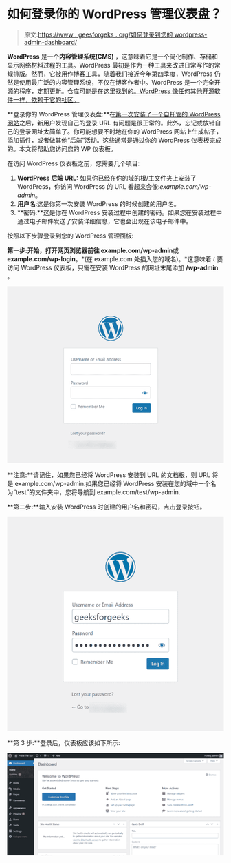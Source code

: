 # 如何登录你的 WordPress 管理仪表盘？

> 原文:[https://www . geesforgeks . org/如何登录到您的 wordpress-admin-dashboard/](https://www.geeksforgeeks.org/how-to-login-into-your-wordpress-admin-dashboard/)

**WordPress** 是一个**内容管理系统(CMS)** ，这意味着它是一个简化制作、存储和显示网络材料过程的工具。WordPress 最初是作为一种工具来改进日常写作的常规排版。然而，它被用作博客工具，随着我们接近今年第四季度，WordPress 仍然是使用最广泛的内容管理系统，不仅在博客作者中。WordPress 是一个完全开源的程序，定期更新。仓库可能是在这里找到的[。WordPress 像任何其他开源软件一样，依赖于它的社区。](https://github.com/WordPress/WordPress)

**登录你的 WordPress 管理仪表盘:**在[第一次安装了一个自托管的 WordPress 网站](https://www.geeksforgeeks.org/how-to-make-a-website-using-wordpress-part-1/)之后，新用户发现自己的登录 URL 有问题是很正常的。此外，忘记或放错自己的登录网址太简单了。你可能想要不时地在你的 WordPress 网站上生成帖子，添加插件，或者做其他“后端”活动。这些通常是通过你的 WordPress 仪表板完成的。本文将帮助您访问您的 WP 仪表板。

在访问 WordPress 仪表板之前，您需要几个项目:

1.  **WordPress 后端 URL:** 如果你已经在你的域的根/主文件夹上安装了 WordPress，你访问 WordPress 的 URL 看起来会像:*example.com/wp-admin*。
2.  **用户名**:这是你第一次安装 WordPress 的时候创建的用户名。
3.  **密码:**这是你在 WordPress 安装过程中创建的密码。如果您在安装过程中通过电子邮件发送了安装详细信息，它也会出现在该电子邮件中。

按照以下步骤登录到您的 WordPress 管理面板:

**第一步:**开始，打开网页浏览器**前往 example.com/wp-admin**或**example.com/wp-login**。*(在 example.com 处插入您的域名)。*这意味着 *t* 要访问 WordPress 仪表板，只需在安装 WordPress 的网址末尾添加 **/wp-admin** 。

![](img/3e9d4aff4778491d1a087443031f4f6b.png)

**注意:**请记住，如果您已经将 WordPress 安装到 URL 的文档根，则 URL 将是 example.com/wp-admin.如果您已经将 WordPress 安装在您的域中一个名为“test”的文件夹中，您将导航到 example.com/test/wp-admin.

**第二步:**输入安装 WordPress 时创建的用户名和密码，点击登录按钮。

![](img/7db86ed61129fd32e17be2a4a08ea459.png)

**第 3 步:**登录后，仪表板应该如下所示:

![](img/0a651057404c43b8c8c7366bd7e572d4.png)